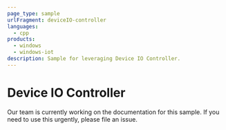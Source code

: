 ```yaml
---
page_type: sample
urlFragment: deviceIO-controller
languages:
  - cpp
products:
  - windows
  - windows-iot
description: Sample for leveraging Device IO Controller.
---
```


# Device IO Controller

Our team is currently working on the documentation for this sample. If you need to use this urgently, please file an issue. 
